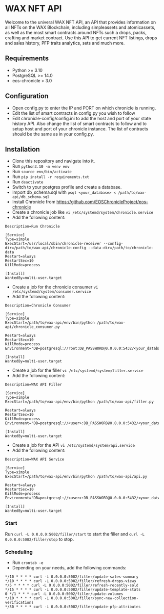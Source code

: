 # WAX NFT API

Welcome to the univeral WAX NFT API, an API that provides information on all NFTs on the WAX Blockchain, including 
simpleassets and atomicassets, as well as the most smart contracts around NFTs such a drops, packs, crafting and 
market contract. Use this API to get current NFT listings, drops and sales history, PFP traits analytics, sets and much 
more. 

## Requirements

* Python >= 3.10
* PostgreSQL >= 14.0
* eos-chronicle > 3.0

## Configuration
* Open config.py to enter the IP and PORT on which chronicle is running.
* Edit the list of smart contracts in config.py you wish to follow
* Edit chronicle-config/config.ini to add the host and port of your state history API. Also change the list of smart 
contracts to follow and to setup host and port of your chronicle instance. The list of contracts should be the same as
in your config.py.

## Installation
* Clone this repository and navigate into it.
* Run ```python3.10 -m venv env```
* Run ```source env/bin/activate```
* Run ```pip install -r requirements.txt```
* Run ```deactivate```
* Switch to your postgres profile and create a database.
* Import db_schema.sql with ```psql <your_database> < /path/to/wax-api/db_schema.sql```
* Install Chronicle from https://github.com/EOSChronicleProject/eos-chronicle 
* Create a chronicle job like ```vi /etc/systemd/system/chronicle.service```
* Add the following content:
```
Description=Run Chronicle

[Service]
Type=simple
ExecStart=/usr/local/sbin/chronicle-receiver --config-dir=/path/to/wax-api/chronicle-config --data-dir=/path/to/chronicle-data
Restart=always
RestartSec=10
KillMode=process

[Install]
WantedBy=multi-user.target
```
* Create a job for the chronicle consumer ```vi /etc/systemd/system/consumer.service```
* Add the following content:
```
Description=Chronicle Consumer

[Service]
Type=simple
ExecStart=/path/to/wax-api/env/bin/python /path/to/wax-api/chronicle_consumer.py

Restart=always
RestartSec=10
KillMode=process
Environment="DB=postgresql://root:DB_PASSWORD@0.0.0.0:5432/<your_database>"

[Install]
WantedBy=multi-user.target
```
* Create a job for the filler ```vi /etc/systemd/system/filler.service```
* Add the following content:
```
Description=WAX API Filler

[Service]
Type=simple
ExecStart=/path/to/wax-api/env/bin/python /path/to/wax-api/filler.py

Restart=always
RestartSec=10
KillMode=process
Environment="DB=postgresql://<user>:DB_PASSWORD@0.0.0.0:5432/<your_database>"

[Install]
WantedBy=multi-user.target
```
* Create a job for the API ```vi /etc/systemd/system/api.service```
* Add the following content:
```
Description=WAX API Service

[Service]
Type=simple
ExecStart=/path/to/wax-api/env/bin/python /path/to/wax-api/api.py

Restart=always
RestartSec=10
KillMode=process
Environment="DB=postgresql://<user>:DB_PASSWORD@0.0.0.0:5432/<your_database>"

[Install]
WantedBy=multi-user.target
```

### Start
Run ```curl -L 0.0.0.0:5002/filler/start``` to start the filler and ```curl -L 0.0.0.0:5002/filler/stop``` to stop.


### Scheduling
* Run ```crontab -e```
* Depending on your needs, add the following commands:
```
*/10 * * * * curl -L 0.0.0.0:5002/filler/update-sales-summary
*/10 * * * * curl -L 0.0.0.0:5002/filler/refresh-drops-views
*/5 * * * * curl -L 0.0.0.0:5002/filler/refresh-recently-sold
*/15 * * * * curl -L 0.0.0.0:5002/filler/update-template-stats
0 */1 * * * curl -L 0.0.0.0:5002/filler/update-volumes
*/10 * * * * curl -L 0.0.0.0:5002/filler/sync-new-collection-verifications
*/30 * * * * curl -L 0.0.0.0:5002/filler/update-pfp-attributes
```
